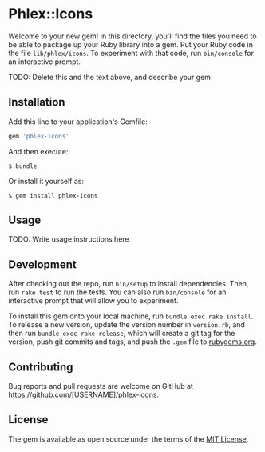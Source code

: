 # Phlex::Icons

Welcome to your new gem! In this directory, you'll find the files you need to be able to package up your Ruby library into a gem. Put your Ruby code in the file `lib/phlex/icons`. To experiment with that code, run `bin/console` for an interactive prompt.

TODO: Delete this and the text above, and describe your gem

## Installation

Add this line to your application's Gemfile:

```ruby
gem 'phlex-icons'
```

And then execute:

    $ bundle

Or install it yourself as:

    $ gem install phlex-icons

## Usage

TODO: Write usage instructions here

## Development

After checking out the repo, run `bin/setup` to install dependencies. Then, run `rake test` to run the tests. You can also run `bin/console` for an interactive prompt that will allow you to experiment.

To install this gem onto your local machine, run `bundle exec rake install`. To release a new version, update the version number in `version.rb`, and then run `bundle exec rake release`, which will create a git tag for the version, push git commits and tags, and push the `.gem` file to [rubygems.org](https://rubygems.org).

## Contributing

Bug reports and pull requests are welcome on GitHub at https://github.com/[USERNAME]/phlex-icons.

## License

The gem is available as open source under the terms of the [MIT License](https://opensource.org/licenses/MIT).

